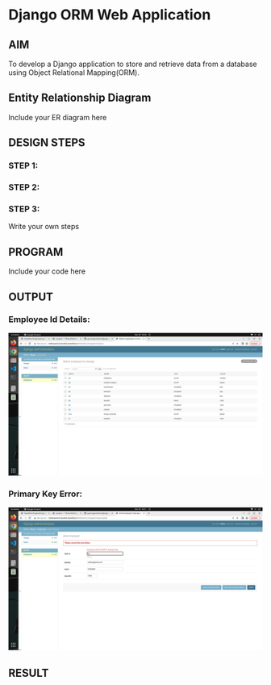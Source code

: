 # Django ORM Web Application

## AIM
To develop a Django application to store and retrieve data from a database using Object Relational Mapping(ORM).

## Entity Relationship Diagram

Include your ER diagram here

## DESIGN STEPS

### STEP 1:

### STEP 2:

### STEP 3:

Write your own steps

## PROGRAM

Include your code here

## OUTPUT

### Employee Id Details:

![Employee_Id_Details](./image/employeedetails.jpeg)

### Primary Key Error:

![Primary_Key_Error](./image/Error.jpeg)


## RESULT
